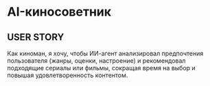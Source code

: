 # AI-киносоветник

## USER STORY
Как киноман, я хочу, чтобы ИИ-агент анализировал предпочтения пользователя (жанры, оценки, настроение) и рекомендовал подходящие сериалы или фильмы, сокращая время на выбор и повышая удовлетворенность контентом.
